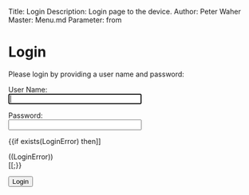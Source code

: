 ﻿Title: Login
Description: Login page to the device.
Author: Peter Waher
Master: Menu.md
Parameter: from

Login
=============

<form id="LoginForm" action="/Login" method="post">

Please login by providing a user name and password:

User Name:  
<input id="UserName" name="UserName" type="text" autofocus="autofocus" style="width:20em" />

Password:  
<input id="Password" name="Password" type="password" style="width:20em" />

{{if exists(LoginError) then]]
<div class='error'>
((LoginError))
</div>
[[;}}

<button id="LoginButton" type="submit">Login</button>

</form>

